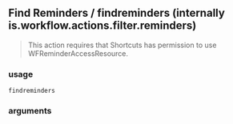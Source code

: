 
## Find Reminders / findreminders (internally is.workflow.actions.filter.reminders)


> This action requires that Shortcuts has permission to use WFReminderAccessResource.

### usage
`findreminders `

### arguments

